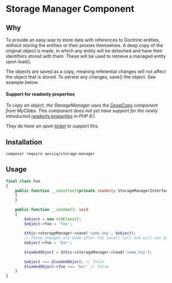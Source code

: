 # Storage Manager Component

## Why

To provide an easy way to store data with references to Doctrine entities, without storing the entities or their proxies themselves. A deep copy of the original object is made, in which
any entity will be detached and have their identifiers stored with them. These will be used to retrieve a managed entity
upon load().

The objects are saved as a copy, meaning referential changes will not affect the object that is stored. To persist any changes, save() the object. See example below.

#### Support for readonly properties

<em>To copy an object, the StorageManager uses the [DeepCopy](https://github.com/myclabs/DeepCopy) component from MyClabs. This component does not yet have support for the newly introducted [readonly properties](https://wiki.php.net/rfc/readonly_properties_v2) in PHP 8.1.</em>

<em>They do have an open [ticket](https://github.com/myclabs/DeepCopy/issues/174) to support this.</em>

## Installation
```
composer require aeviiq/storage-manager
```

## Usage

```php
final class Foo
{
    public function __construct(private readonly StorageManagerInterface $storageManager)
    {
    }
    
    public function __invoke(): void
    {
        $object = new stdClass();
        $object->foo = 'foo';
        
        $this->storageManager->save('some_key', $object);
        // These changes are made after the save() call and will not be there upon load().
        $object->foo = 'bar';
        
        $loadedObject = $this->storageManager->load('some_key');
        
        $object === $loadedObject; // false
        $loadedObject->foo === 'bar' // false
    }
}
```
